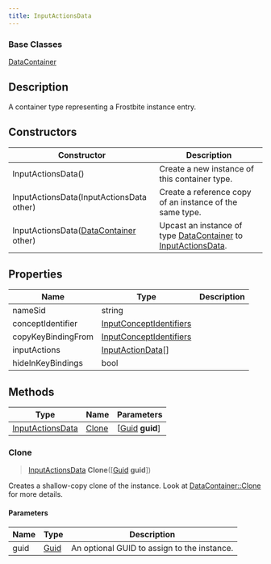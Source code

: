 ```yaml
---
title: InputActionsData
---
```

### Base Classes

[DataContainer](/vext/ref/shared/class/datacontainer)

## Description

A container type representing a Frostbite instance entry.

## Constructors

| Constructor                                                                 | Description                                                                                                             |
| --------------------------------------------------------------------------- | ----------------------------------------------------------------------------------------------------------------------- |
| InputActionsData()                                                          | Create a new instance of this container type.                                                                           |
| InputActionsData(InputActionsData other)                                    | Create a reference copy of an instance of the same type.                                                                |
| InputActionsData([DataContainer](/vext/ref/shared/class/datacontainer) other) | Upcast an instance of type [DataContainer](/vext/ref/shared/class/datacontainer) to [InputActionsData](InputActionsData). |

## Properties

| Name               | Type                                               | Description |
| ------------------ | -------------------------------------------------- | ----------- |
| nameSid            | string                                             |             |
| conceptIdentifier  | [InputConceptIdentifiers](InputConceptIdentifiers) |             |
| copyKeyBindingFrom | [InputConceptIdentifiers](InputConceptIdentifiers) |             |
| inputActions       | [InputActionData](InputActionData)\[\]             |             |
| hideInKeyBindings  | bool                                               |             |

## Methods

| Type                                 | Name            | Parameters                                     |
| ------------------------------------ | --------------- | ---------------------------------------------- |
| [InputActionsData](InputActionsData) | [Clone](#clone) | \[[Guid](/vext/ref/shared/class/guid) **guid**\] |

### Clone

> [InputActionsData](InputActionsData) **Clone**(\[[Guid](/vext/ref/shared/class/guid) **guid**\])

Creates a shallow-copy clone of the instance. Look at [DataContainer::Clone](/vext/ref/shared/class/datacontainer#clone) for more details.

#### Parameters

| Name | Type         | Description                                 |
| ---- | ------------ | ------------------------------------------- |
| guid | [Guid](Guid) | An optional GUID to assign to the instance. |
